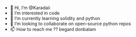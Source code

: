 - 👋 Hi, I’m @Karadaii
- 👀 I’m interested in code
- 🌱 I’m currently learning solidity and python
- 💞️ I’m looking to collaborate on open-source python repos
- 📫 How to reach me ?? begard donbalam

<!---
Karadaii/Karadaii is a ✨ special ✨ repository because its `README.md` (this file) appears on your GitHub profile.
You can click the Preview link to take a look at your changes.
--->
